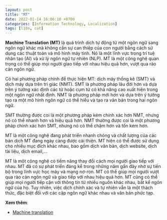 ```yaml
---
layout: post
title: "MT"
date: 2022-01-14 16:06:10 +0700
categories: [Information Technology, Localization]
tags: [l10n, cat]
---
```


**Machine Translation (MT)** là quá trình dịch tự động từ một ngôn ngữ sang ngôn ngữ khác mà không cần sự can thiệp của con người bằng cách sử dụng các thuật toán và mô hình máy tính. Nó là một lĩnh vực trong trí tuệ nhân tạo (AI) và xử lý ngôn ngữ tự nhiên (NLP). MT là một công nghệ quan trọng có thể giúp mọi người giao tiếp với nhau hiệu quả hơn, vượt qua rào cản ngôn ngữ.

Có hai phương pháp chính để thực hiện MT: dịch máy thống kê (SMT) và dịch máy dựa trên tri giác (NMT). SMT là phương pháp lâu đời hơn và dựa trên ý tưởng xác định các từ hoặc cụm từ có khả năng cao xuất hiện trong một ngôn ngữ nhất định. NMT là phương pháp mới hơn và dựa trên ý tưởng tạo ra một mô hình ngôn ngữ có thể hiểu và tạo ra văn bản trong hai ngôn ngữ.

SMT thường được coi là một phương pháp kém chính xác hơn NMT, nhưng nó có thể nhanh hơn và hiệu quả hơn. NMT thường được coi là một phương pháp chính xác hơn SMT, nhưng nó có thể chậm hơn và tốn kém hơn.

MT là một công nghệ đang phát triển nhanh chóng và chất lượng của các bản dịch MT đang ngày càng được cải thiện. MT hiện có thể được sử dụng cho nhiều mục đích khác nhau, bao gồm dịch văn bản, dịch website, dịch tài liệu, dịch email,...

MT là một công nghệ có tiềm năng thay đổi cách mọi người giao tiếp với nhau. MT đã có sự phát triển đáng kể trong những năm gần đây nhờ sự tiến bộ trong lĩnh vực học máy và mạng nơ-ron. MT có thể giúp mọi người vượt qua rào cản ngôn ngữ và giao tiếp với nhau hiệu quả hơn. MT cũng có thể giúp mọi người tiếp cận với thông tin từ nhiều nguồn khác nhau, bất kể ngôn ngữ của họ. Tuy nhiên, việc dịch chính xác và tự nhiên vẫn là một thách thức, đặc biệt đối với các cặp ngôn ngữ khác nhau và văn bản phức tạp.

**Xem thêm**:
- [Machine translation](https://en.wikipedia.org/wiki/Machine_translation)
